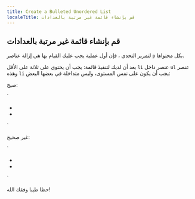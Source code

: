 ```yaml
---
title: Create a Bulleted Unordered List
localeTitle: قم بإنشاء قائمة غير مرتبة بالعدادات
---
```

## قم بإنشاء قائمة غير مرتبة بالعدادات

لتمرير التحدي ، فإن أول عملية يجب عليك القيام بها هي إزالة عناصر `p` بكل محتواها.

بعد أن لديك لتنفيذ قائمة: يجب أن يحتوي على ثلاثة على الأقل `li` عنصر داخل `ul` عنصر وهذه `li` يجب أن يكون على نفس المستوى، وليس متداخلة في بعضها البعض:

صيح:

 `<ul> 
  <li></li> 
  <li></li> 
 </ul> 
` 

غير صحيح:

 `<ul> 
  <li> 
    <li> 
    </li> 
  </li> 
 </ul> 
` 

حظا طيبا وفقك الله!